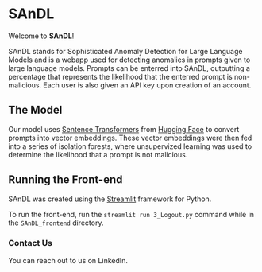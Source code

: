 # SAnDL
Welcome to **SAnDL**! 

SAnDL stands for Sophisticated Anomaly Detection for Large Language Models and is a webapp used for detecting anomalies in prompts given to large language models. Prompts can be enterred into SAnDL, outputting a percentage that represents the likelihood that the enterred prompt is non-malicious. Each user is also given an API key upon creation of an account.

## The Model
Our model uses [Sentence Transformers](https://huggingface.co/docs/transformers/model_doc/bert) from [Hugging Face](https://huggingface.co/) to convert prompts into vector embeddings. These vector embeddings were then fed into a series of isolation forests, where unsupervized learning was used to determine the likelihood that a prompt is not malicious. 

## Running the Front-end
SAnDL was created using the [Streamlit](https://streamlit.io/) framework for Python.

To run the front-end, run the `streamlit run 3_Logout.py` command while in the `SAnDL_frontend` directory.

### Contact Us
You can reach out to us on LinkedIn.

